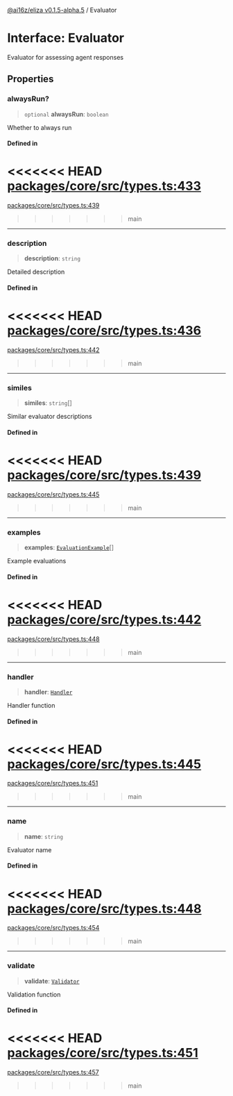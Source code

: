 [@ai16z/eliza v0.1.5-alpha.5](../index.md) / Evaluator

# Interface: Evaluator

Evaluator for assessing agent responses

## Properties

### alwaysRun?

> `optional` **alwaysRun**: `boolean`

Whether to always run

#### Defined in

<<<<<<< HEAD
[packages/core/src/types.ts:433](https://github.com/konstantine25b/eliza/blob/main/packages/core/src/types.ts#L433)
=======
[packages/core/src/types.ts:439](https://github.com/ai16z/eliza/blob/main/packages/core/src/types.ts#L439)
>>>>>>> main

***

### description

> **description**: `string`

Detailed description

#### Defined in

<<<<<<< HEAD
[packages/core/src/types.ts:436](https://github.com/konstantine25b/eliza/blob/main/packages/core/src/types.ts#L436)
=======
[packages/core/src/types.ts:442](https://github.com/ai16z/eliza/blob/main/packages/core/src/types.ts#L442)
>>>>>>> main

***

### similes

> **similes**: `string`[]

Similar evaluator descriptions

#### Defined in

<<<<<<< HEAD
[packages/core/src/types.ts:439](https://github.com/konstantine25b/eliza/blob/main/packages/core/src/types.ts#L439)
=======
[packages/core/src/types.ts:445](https://github.com/ai16z/eliza/blob/main/packages/core/src/types.ts#L445)
>>>>>>> main

***

### examples

> **examples**: [`EvaluationExample`](EvaluationExample.md)[]

Example evaluations

#### Defined in

<<<<<<< HEAD
[packages/core/src/types.ts:442](https://github.com/konstantine25b/eliza/blob/main/packages/core/src/types.ts#L442)
=======
[packages/core/src/types.ts:448](https://github.com/ai16z/eliza/blob/main/packages/core/src/types.ts#L448)
>>>>>>> main

***

### handler

> **handler**: [`Handler`](../type-aliases/Handler.md)

Handler function

#### Defined in

<<<<<<< HEAD
[packages/core/src/types.ts:445](https://github.com/konstantine25b/eliza/blob/main/packages/core/src/types.ts#L445)
=======
[packages/core/src/types.ts:451](https://github.com/ai16z/eliza/blob/main/packages/core/src/types.ts#L451)
>>>>>>> main

***

### name

> **name**: `string`

Evaluator name

#### Defined in

<<<<<<< HEAD
[packages/core/src/types.ts:448](https://github.com/konstantine25b/eliza/blob/main/packages/core/src/types.ts#L448)
=======
[packages/core/src/types.ts:454](https://github.com/ai16z/eliza/blob/main/packages/core/src/types.ts#L454)
>>>>>>> main

***

### validate

> **validate**: [`Validator`](../type-aliases/Validator.md)

Validation function

#### Defined in

<<<<<<< HEAD
[packages/core/src/types.ts:451](https://github.com/konstantine25b/eliza/blob/main/packages/core/src/types.ts#L451)
=======
[packages/core/src/types.ts:457](https://github.com/ai16z/eliza/blob/main/packages/core/src/types.ts#L457)
>>>>>>> main
